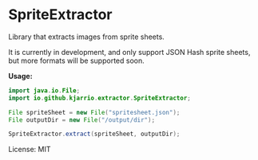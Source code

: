 # SpriteExtractor
Library that extracts images from sprite sheets.

It is currently in development, and only support JSON Hash sprite sheets, but more formats will be supported soon.

**Usage:**
    
```java
import java.io.File;
import io.github.kjarrio.extractor.SpriteExtractor;

File spriteSheet = new File("spritesheet.json");
File outputDir = new File("/output/dir");

SpriteExtractor.extract(spriteSheet, outputDir);
```

License: MIT